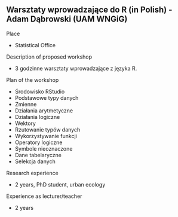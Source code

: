##  Warsztaty wprowadzające do R (in Polish) - Adam Dąbrowski (UAM WNGiG)

Place  
* Statistical Office

Description of proposed workshop
* 3 godzinne warsztaty wprowadzające z języka R.
 
Plan of the workshop
* Środowisko RStudio
* Podstawowe typy danych
* Zmienne
* Działania arytmetyczne
* Działania logiczne
* Wektory
* Rzutowanie typów danych
* Wykorzystywanie funkcji
* Operatory logiczne
* Symbole nieoznaczone
* Dane tabelaryczne
* Selekcja danych
 
Research experience
* 2 years, PhD student, urban ecology
 
Experience as lecturer/teacher
* 2 years
 

